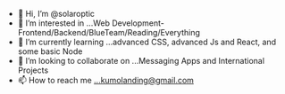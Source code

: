 - 👋 Hi, I’m @solaroptic
- 👀 I’m interested in ...Web Development-Frontend/Backend/BlueTeam/Reading/Everything
- 🌱 I’m currently learning ...advanced CSS, advanced Js and React, and some basic Node
- 💞️ I’m looking to collaborate on ...Messaging Apps and International Projects
- 📫 How to reach me ...kumolanding@gmail.com

<!---
solaroptic/solaroptic is a ✨ special ✨ repository because its `README.md` (this file) appears on your GitHub profile.
You can click the Preview link to take a look at your changes.
--->

